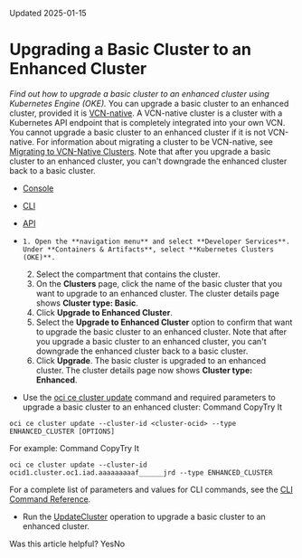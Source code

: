 Updated 2025-01-15
# Upgrading a Basic Cluster to an Enhanced Cluster
_Find out how to upgrade a basic cluster to an enhanced cluster using Kubernetes Engine (OKE)._
You can upgrade a basic cluster to an enhanced cluster, provided it is [VCN-native](https://docs.oracle.com/en-us/iaas/Content/ContEng/Tasks/contengfaqs.htm#VCN_Native_Clusters). A VCN-native cluster is a cluster with a Kubernetes API endpoint that is completely integrated into your own VCN. You cannot upgrade a basic cluster to an enhanced cluster if it is not VCN-native. For information about migrating a cluster to be VCN-native, see [Migrating to VCN-Native Clusters](https://docs.oracle.com/en-us/iaas/Content/ContEng/Tasks/contengmigratingclusters.htm#migrating_clusters_to_native_vcns "Find out how to migrate a cluster to integrate its Kubernetes API endpoint into your own VCN, using Kubernetes Engine \(OKE\).").
Note that after you upgrade a basic cluster to an enhanced cluster, you can't downgrade the enhanced cluster back to a basic cluster.
  * [Console](https://docs.oracle.com/en-us/iaas/Content/ContEng/Tasks/contengupgradingbasicclusterstoenhanced.htm)
  * [CLI](https://docs.oracle.com/en-us/iaas/Content/ContEng/Tasks/contengupgradingbasicclusterstoenhanced.htm)
  * [API](https://docs.oracle.com/en-us/iaas/Content/ContEng/Tasks/contengupgradingbasicclusterstoenhanced.htm)


  *     1. Open the **navigation menu** and select **Developer Services**. Under **Containers & Artifacts**, select **Kubernetes Clusters (OKE)**.
    2. Select the compartment that contains the cluster.
    3. On the **Clusters** page, click the name of the basic cluster that you want to upgrade to an enhanced cluster.
The cluster details page shows **Cluster type: Basic**.
    4. Click **Upgrade to Enhanced Cluster**.
    5. Select the **Upgrade to Enhanced Cluster** option to confirm that want to upgrade the basic cluster to an enhanced cluster.
Note that after you upgrade a basic cluster to an enhanced cluster, you can't downgrade the enhanced cluster back to a basic cluster.
    6. Click **Upgrade**.
The basic cluster is upgraded to an enhanced cluster.
The cluster details page now shows **Cluster type: Enhanced**.
  * Use the [oci ce cluster update](https://docs.oracle.com/iaas/tools/oci-cli/latest/oci_cli_docs/cmdref/ce/cluster/update.html) command and required parameters to upgrade a basic cluster to an enhanced cluster:
Command
CopyTry It
```
oci ce cluster update --cluster-id <cluster-ocid> --type ENHANCED_CLUSTER [OPTIONS]
```

For example: 
Command
CopyTry It
```
oci ce cluster update --cluster-id ocid1.cluster.oc1.iad.aaaaaaaaaf______jrd --type ENHANCED_CLUSTER
```

For a complete list of parameters and values for CLI commands, see the [CLI Command Reference](https://docs.oracle.com/iaas/tools/oci-cli/latest).
  * Run the [UpdateCluster](https://docs.oracle.com/iaas/api/#/en/containerengine/latest/Cluster/UpdateCluster) operation to upgrade a basic cluster to an enhanced cluster.


Was this article helpful?
YesNo

